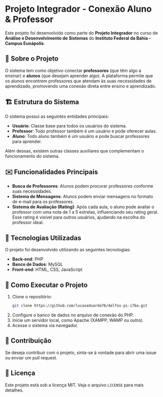 # Projeto Integrador - Conexão Aluno & Professor

Este projeto foi desenvolvido como parte do **Projeto Integrador** no curso de **Análise e Desenvolvimento de Sistemas** do **Instituto Federal da Bahia - Campus Eunápolis**.

## 📌 Sobre o Projeto

O sistema tem como objetivo conectar **professores** (que têm algo a ensinar) e **alunos** (que desejam aprender algo). A plataforma permite que os alunos encontrem professores que atendam às suas necessidades de aprendizado, promovendo uma conexão direta entre ensino e aprendizado.

## 🏗️ Estrutura do Sistema

O sistema possui as seguintes entidades principais:

- **Usuário**: Classe base para todos os usuários do sistema.
- **Professor**: Todo professor também é um usuário e pode oferecer aulas.
- **Aluno**: Todo aluno também é um usuário e pode buscar professores para aprender.

Além dessas, existem outras classes auxiliares que complementam o funcionamento do sistema.

## ✉️ Funcionalidades Principais

- **Busca de Professores**: Alunos podem procurar professores conforme suas necessidades.
- **Sistema de Mensagens**: Alunos podem enviar mensagens no formato de e-mail para os professores.
- **Sistema de Avaliação (Rating)**: Após cada aula, o aluno pode avaliar o professor com uma nota de 1 a 5 estrelas, influenciando seu rating geral. Esse rating é visível para outros usuários, ajudando na escolha do professor ideal.

## 🚀 Tecnologias Utilizadas

O projeto foi desenvolvido utilizando as seguintes tecnologias:

- **Back-end**: PHP
- **Banco de Dados**: MySQL
- **Front-end**: HTML, CSS, JavaScript

## 📌 Como Executar o Projeto

1. Clone o repositório:
   ```bash
   git clone https://github.com/lucaseduardo76/delfos-pi-ifba.git
   ```
2. Configure o banco de dados no arquivo de conexão do PHP.
3. Inicie um servidor local, como Apache (XAMPP, WAMP ou outro).
4. Acesse o sistema via navegador.

## 📌 Contribuição

Se deseja contribuir com o projeto, sinta-se à vontade para abrir uma issue ou enviar um pull request.

## 📄 Licença

Este projeto está sob a licença MIT. Veja o arquivo `LICENSE` para mais detalhes.
